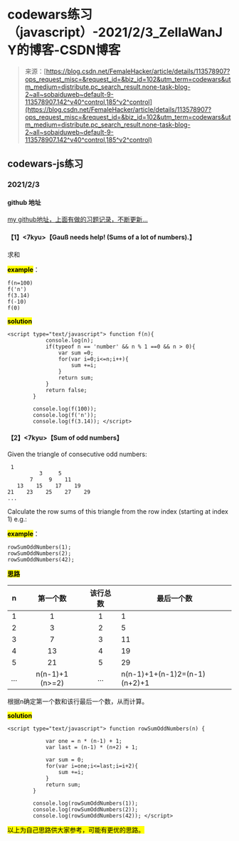 <!--yml
category: codewars
date: 2022-08-13 11:36:48
-->

# codewars练习（javascript）-2021/2/3_ZellaWanJY的博客-CSDN博客

> 来源：[https://blog.csdn.net/FemaleHacker/article/details/113578907?ops_request_misc=&request_id=&biz_id=102&utm_term=codewars&utm_medium=distribute.pc_search_result.none-task-blog-2~all~sobaiduweb~default-9-113578907.142^v40^control,185^v2^control](https://blog.csdn.net/FemaleHacker/article/details/113578907?ops_request_misc=&request_id=&biz_id=102&utm_term=codewars&utm_medium=distribute.pc_search_result.none-task-blog-2~all~sobaiduweb~default-9-113578907.142^v40^control,185^v2^control)

## codewars-js练习

### 2021/2/3

#### github 地址

[my github地址，上面有做的习题记录，不断更新…](https://github.com/Mszmy/Codewars/)

#### 【1】<7kyu>【Gauß needs help! (Sums of a lot of numbers).】

求和

**<mark>example</mark>**：

```
f(n=100) 
f('n')
f(3.14)
f(-10)
f(0) 
```

<mark>**solution**</mark>

```
<script type="text/javascript"> function f(n){
 			console.log(n);
 			if(typeof n == 'number' && n % 1 ==0 && n > 0){
 				var sum =0;
 				for(var i=0;i<=n;i++){
 					sum +=i;
 				}
 				return sum;
 			}
 			return false;	
 		}

		console.log(f(100));
		console.log(f('n'));
		console.log(f(3.14)); </script> 
```

#### 【2】<7kyu>【Sum of odd numbers】

Given the triangle of consecutive odd numbers:

```
 1
          3     5
       7     9    11
   13    15    17    19
21    23    25    27    29
... 
```

Calculate the row sums of this triangle from the row index (starting at index 1) e.g.:

**<mark>example</mark>**：

```
rowSumOddNumbers(1); 
rowSumOddNumbers(2); 
rowSumOddNumbers(42); 
```

<mark>**思路**</mark>

| n | 第一个数 | 该行总数 | 最后一个数 |
| :-: | :-: | :-: | --- |
| 1 | 1 | 1 | 1 |
| 2 | 3 | 2 | 5 |
| 3 | 7 | 3 | 11 |
| 4 | 13 | 4 | 19 |
| 5 | 21 | 5 | 29 |
| … | n(n-1)+1 (n>=2) | … | n(n-1)+1+(n-1)2=(n-1)(n+2)+1 |

根据n确定第一个数和该行最后一个数，从而计算。

<mark>**solution**</mark>

```
<script type="text/javascript"> function rowSumOddNumbers(n) {

 			var one = n * (n-1) + 1;
 			var last = (n-1) * (n+2) + 1;

 			var sum = 0;
 			for(var i=one;i<=last;i=i+2){
 				sum +=i;
 			}
 			return sum;
 		}

		console.log(rowSumOddNumbers(1)); 
		console.log(rowSumOddNumbers(2)); 
		console.log(rowSumOddNumbers(42)); </script> 
```

<mark>以上为自己思路供大家参考，可能有更优的思路。</mark>
